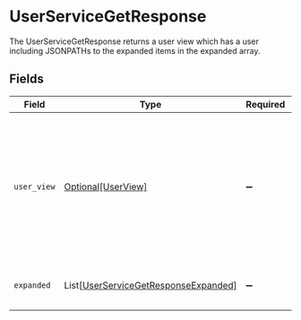# UserServiceGetResponse

The UserServiceGetResponse returns a user view which has a user including JSONPATHs to the expanded items in the expanded array.


## Fields

| Field                                                                                                               | Type                                                                                                                | Required                                                                                                            | Description                                                                                                         |
| ------------------------------------------------------------------------------------------------------------------- | ------------------------------------------------------------------------------------------------------------------- | ------------------------------------------------------------------------------------------------------------------- | ------------------------------------------------------------------------------------------------------------------- |
| `user_view`                                                                                                         | [Optional[UserView]](../../models/shared/userview.md)                                                               | :heavy_minus_sign:                                                                                                  | The UserView object provides a user response object, as well as JSONPATHs to related objects provided by expanders. |
| `expanded`                                                                                                          | List[[UserServiceGetResponseExpanded](../../models/shared/userservicegetresponseexpanded.md)]                       | :heavy_minus_sign:                                                                                                  | List of serialized related objects.                                                                                 |
